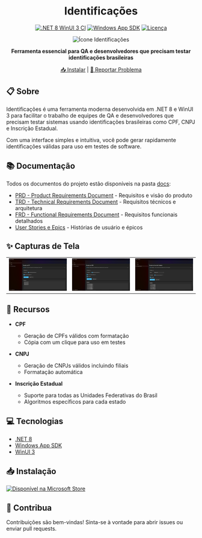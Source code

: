 <div align="center">

# Identificações

[![.NET 8 WinUI 3 CI](https://github.com/edenalencar/Identificacoes/actions/workflows/dotnet-desktop.yml/badge.svg)](https://github.com/edenalencar/Identificacoes/actions/workflows/dotnet-desktop.yml)
[![Windows App SDK](https://img.shields.io/badge/Windows%20App%20SDK-1.5-blue)](https://learn.microsoft.com/windows/apps/windows-app-sdk/)
[![Licença](https://img.shields.io/github/license/edenalencar/Identificacoes?color=brightgreen)](LICENSE)

<img src="https://user-images.githubusercontent.com/7075481/117592396-b9cfe480-b10e-11eb-9e74-f039b1b5a100.png" alt="Ícone Identificações" width="150"/>

**Ferramenta essencial para QA e desenvolvedores que precisam testar identificações brasileiras**

[📥 Instalar](https://apps.microsoft.com/store/detail/9PJR7TBTZKR1?launch=true&mode=mini) | [📝 Reportar Problema](https://github.com/edenalencar/Identificacoes/issues)

</div>

## 📋 Sobre

Identificações é uma ferramenta moderna desenvolvida em .NET 8 e WinUI 3 para facilitar o trabalho de equipes de QA e desenvolvedores que precisam testar sistemas usando identificações brasileiras como CPF, CNPJ e Inscrição Estadual.

Com uma interface simples e intuitiva, você pode gerar rapidamente identificações válidas para uso em testes de software.

## 📚 Documentação

Todos os documentos do projeto estão disponíveis na pasta [docs](/docs):

- [PRD - Product Requirements Document](/docs/PRD.md) - Requisitos e visão do produto
- [TRD - Technical Requirements Document](/docs/TRD.md) - Requisitos técnicos e arquitetura
- [FRD - Functional Requirements Document](/docs/FRD.md) - Requisitos funcionais detalhados
- [User Stories e Epics](/docs/UserStories.md) - Histórias de usuário e épicos

## ✨ Capturas de Tela

<div align="center">
<table>
  <tr>
    <td><img src="Identificacoes/Assets/Screenshots/CPF.png" alt="Tela de CPF" width="250"/></td>
    <td><img src="Identificacoes/Assets/Screenshots/CNPJ.png" alt="Tela de CNPJ" width="250"/></td>
    <td><img src="Identificacoes/Assets/Screenshots/IE.png" alt="Tela de IE" width="250"/></td>
  </tr>
</table>
</div>

## 🚀 Recursos

- **CPF**
  - Geração de CPFs válidos com formatação
  - Cópia com um clique para uso em testes

- **CNPJ**
  - Geração de CNPJs válidos incluindo filiais
  - Formatação automática

- **Inscrição Estadual**
  - Suporte para todas as Unidades Federativas do Brasil
  - Algoritmos específicos para cada estado

## 💻 Tecnologias

- [.NET 8](https://dotnet.microsoft.com/)
- [Windows App SDK](https://github.com/microsoft/WindowsAppSDK)
- [WinUI 3](https://microsoft.github.io/microsoft-ui-xaml/)

## 📥 Instalação

<a href="https://apps.microsoft.com/store/detail/9PJR7TBTZKR1?launch=true&mode=mini">
	<img src="https://get.microsoft.com/images/pt-BR%20dark.svg" alt="Disponível na Microsoft Store" width="200"/>
</a>

## 🤝 Contribua

Contribuições são bem-vindas! Sinta-se à vontade para abrir issues ou enviar pull requests.
